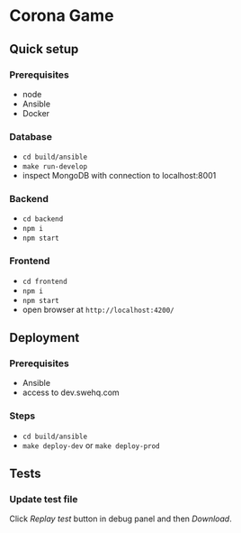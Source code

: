 # Corona Game

## Quick setup

### Prerequisites
- node
- Ansible
- Docker

### Database
- `cd build/ansible`
- `make run-develop`
- inspect MongoDB with connection to localhost:8001

### Backend
- `cd backend`
- `npm i`
- `npm start`

### Frontend
- `cd frontend`
- `npm i`
- `npm start`
- open browser at `http://localhost:4200/`

## Deployment

### Prerequisites
- Ansible
- access to dev.swehq.com

### Steps
- `cd build/ansible`
- `make deploy-dev` or `make deploy-prod`

## Tests

### Update test file

Click _Replay test_ button in debug panel and then _Download_.
